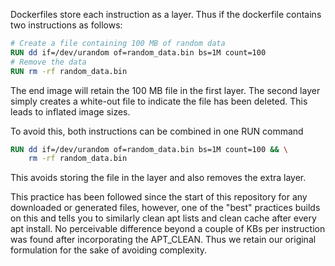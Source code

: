Dockerfiles store each instruction as a layer. Thus if the dockerfile contains
two instructions as follows:

```dockerfile
# Create a file containing 100 MB of random data
RUN dd if=/dev/urandom of=random_data.bin bs=1M count=100
# Remove the data
RUN rm -rf random_data.bin
```

The end image will retain the 100 MB file in the first layer. The second layer
simply creates a white-out file to indicate the file has been deleted. This
leads to inflated image sizes.

To avoid this, both instructions can be combined in one RUN command

```dockerfile
RUN dd if=/dev/urandom of=random_data.bin bs=1M count=100 && \
    rm -rf random_data.bin
```

This avoids storing the file in the layer and also removes the extra layer.

This practice has been followed since the start of this repository for any
downloaded or generated files, however, one of the "best" practices builds on
this and tells you to similarly clean apt lists and clean cache after every apt
install. No perceivable difference beyond a couple of KBs per instruction was
found after incorporating the APT_CLEAN. Thus we retain our original formulation
for the sake of avoiding complexity.
